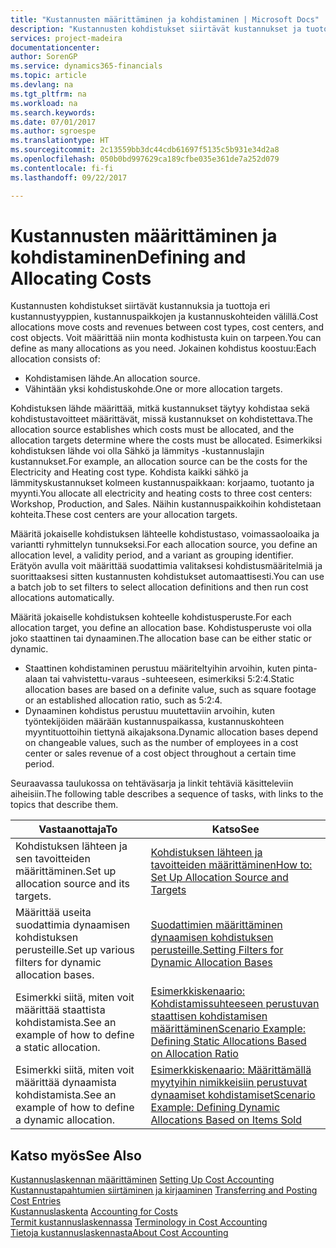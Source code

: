 ```yaml
---
title: "Kustannusten määrittäminen ja kohdistaminen | Microsoft Docs"
description: "Kustannusten kohdistukset siirtävät kustannukset ja tuotot eri kustannustyyppien, kustannuspaikkojen ja kustannuskohteiden välillä. Voit määrittää niin monta kodhistusta kuin on tarpeen."
services: project-madeira
documentationcenter: 
author: SorenGP
ms.service: dynamics365-financials
ms.topic: article
ms.devlang: na
ms.tgt_pltfrm: na
ms.workload: na
ms.search.keywords: 
ms.date: 07/01/2017
ms.author: sgroespe
ms.translationtype: HT
ms.sourcegitcommit: 2c13559bb3dc44cdb61697f5135c5b931e34d2a8
ms.openlocfilehash: 050b0bd997629ca189cfbe035e361de7a252d079
ms.contentlocale: fi-fi
ms.lasthandoff: 09/22/2017

---
```

# <a name="defining-and-allocating-costs"></a><span data-ttu-id="fbb6f-104">Kustannusten määrittäminen ja kohdistaminen</span><span class="sxs-lookup"><span data-stu-id="fbb6f-104">Defining and Allocating Costs</span></span>
<span data-ttu-id="fbb6f-105">Kustannusten kohdistukset siirtävät kustannuksia ja tuottoja eri kustannustyyppien, kustannuspaikkojen ja kustannuskohteiden välillä.</span><span class="sxs-lookup"><span data-stu-id="fbb6f-105">Cost allocations move costs and revenues between cost types, cost centers, and cost objects.</span></span> <span data-ttu-id="fbb6f-106">Voit määrittää niin monta kodhistusta kuin on tarpeen.</span><span class="sxs-lookup"><span data-stu-id="fbb6f-106">You can define as many allocations as you need.</span></span> <span data-ttu-id="fbb6f-107">Jokainen kohdistus koostuu:</span><span class="sxs-lookup"><span data-stu-id="fbb6f-107">Each allocation consists of:</span></span>  

-   <span data-ttu-id="fbb6f-108">Kohdistamisen lähde.</span><span class="sxs-lookup"><span data-stu-id="fbb6f-108">An allocation source.</span></span>  
-   <span data-ttu-id="fbb6f-109">Vähintään yksi kohdistuskohde.</span><span class="sxs-lookup"><span data-stu-id="fbb6f-109">One or more allocation targets.</span></span>  

<span data-ttu-id="fbb6f-110">Kohdistuksen lähde määrittää, mitkä kustannukset täytyy kohdistaa sekä kohdistustavoitteet määrittävät, missä kustannukset on kohdistettava.</span><span class="sxs-lookup"><span data-stu-id="fbb6f-110">The allocation source establishes which costs must be allocated, and the allocation targets determine where the costs must be allocated.</span></span> <span data-ttu-id="fbb6f-111">Esimerkiksi kohdistuksen lähde voi olla Sähkö ja lämmitys -kustannuslajin kustannukset.</span><span class="sxs-lookup"><span data-stu-id="fbb6f-111">For example, an allocation source can be the costs for the Electricity and Heating cost type.</span></span> <span data-ttu-id="fbb6f-112">Kohdista kaikki sähkö ja lämmityskustannukset kolmeen kustannuspaikkaan: korjaamo, tuotanto ja myynti.</span><span class="sxs-lookup"><span data-stu-id="fbb6f-112">You allocate all electricity and heating costs to three cost centers: Workshop, Production, and Sales.</span></span> <span data-ttu-id="fbb6f-113">Näihin kustannuspaikkoihin kohdistetaan kohteita.</span><span class="sxs-lookup"><span data-stu-id="fbb6f-113">These cost centers are your allocation targets.</span></span>  

<span data-ttu-id="fbb6f-114">Määritä jokaiselle kohdistuksen lähteelle kohdistustaso, voimassaoloaika ja variantti ryhmittelyn tunnukseksi.</span><span class="sxs-lookup"><span data-stu-id="fbb6f-114">For each allocation source, you define an allocation level, a validity period, and a variant as grouping identifier.</span></span> <span data-ttu-id="fbb6f-115">Erätyön avulla voit määrittää suodattimia valitaksesi kohdistusmääritelmiä ja suorittaaksesi sitten kustannusten kohdistukset automaattisesti.</span><span class="sxs-lookup"><span data-stu-id="fbb6f-115">You can use a batch job to set filters to select allocation definitions and then run cost allocations automatically.</span></span>  

<span data-ttu-id="fbb6f-116">Määritä jokaiselle kohdistuksen kohteelle kohdistusperuste.</span><span class="sxs-lookup"><span data-stu-id="fbb6f-116">For each allocation target, you define an allocation base.</span></span> <span data-ttu-id="fbb6f-117">Kohdistusperuste voi olla joko staattinen tai dynaaminen.</span><span class="sxs-lookup"><span data-stu-id="fbb6f-117">The allocation base can be either static or dynamic.</span></span>  

-   <span data-ttu-id="fbb6f-118">Staattinen kohdistaminen perustuu määriteltyihin arvoihin, kuten pinta-alaan tai vahvistettu-varaus -suhteeseen, esimerkiksi 5:2:4.</span><span class="sxs-lookup"><span data-stu-id="fbb6f-118">Static allocation bases are based on a definite value, such as square footage or an established allocation ratio, such as 5:2:4.</span></span>  
-   <span data-ttu-id="fbb6f-119">Dynaaminen kohdistus perustuu muutettaviin arvoihin, kuten työntekijöiden määrään kustannuspaikassa, kustannuskohteen myyntituottoihin tiettynä aikajaksona.</span><span class="sxs-lookup"><span data-stu-id="fbb6f-119">Dynamic allocation bases depend on changeable values, such as the number of employees in a cost center or sales revenue of a cost object throughout a certain time period.</span></span>  

<span data-ttu-id="fbb6f-120">Seuraavassa taulukossa on tehtäväsarja ja linkit tehtäviä käsitteleviin aiheisiin.</span><span class="sxs-lookup"><span data-stu-id="fbb6f-120">The following table describes a sequence of tasks, with links to the topics that describe them.</span></span>

|<span data-ttu-id="fbb6f-121">Vastaanottaja</span><span class="sxs-lookup"><span data-stu-id="fbb6f-121">To</span></span>|<span data-ttu-id="fbb6f-122">Katso</span><span class="sxs-lookup"><span data-stu-id="fbb6f-122">See</span></span>|  
|--------|---------|  
|<span data-ttu-id="fbb6f-123">Kohdistuksen lähteen ja sen tavoitteiden määrittäminen.</span><span class="sxs-lookup"><span data-stu-id="fbb6f-123">Set up allocation source and its targets.</span></span>|[<span data-ttu-id="fbb6f-124">Kohdistuksen lähteen ja tavoitteiden määrittäminen</span><span class="sxs-lookup"><span data-stu-id="fbb6f-124">How to: Set Up Allocation Source and Targets</span></span>](finance-how-to-set-up-allocation-source-and-targets.md)|  
|<span data-ttu-id="fbb6f-125">Määrittää useita suodattimia dynaamisen kohdistuksen perusteille.</span><span class="sxs-lookup"><span data-stu-id="fbb6f-125">Set up various filters for dynamic allocation bases.</span></span>|[<span data-ttu-id="fbb6f-126">Suodattimien määrittäminen dynaamisen kohdistuksen perusteille.</span><span class="sxs-lookup"><span data-stu-id="fbb6f-126">Setting Filters for Dynamic Allocation Bases</span></span>](finance-setting-filters-for-dynamic-allocation-bases.md)|  
|<span data-ttu-id="fbb6f-127">Esimerkki siitä, miten voit määrittää staattista kohdistamista.</span><span class="sxs-lookup"><span data-stu-id="fbb6f-127">See an example of how to define a static allocation.</span></span>|[<span data-ttu-id="fbb6f-128">Esimerkkiskenaario: Kohdistamissuhteeseen perustuvan staattisen kohdistamisen määrittäminen</span><span class="sxs-lookup"><span data-stu-id="fbb6f-128">Scenario Example: Defining Static Allocations Based on Allocation Ratio</span></span>](finance-scenario-example-defining-static-allocations-based-on-allocation-ratio.md)|  
|<span data-ttu-id="fbb6f-129">Esimerkki siitä, miten voit määrittää dynaamista kohdistamista.</span><span class="sxs-lookup"><span data-stu-id="fbb6f-129">See an example of how to define a dynamic allocation.</span></span>|[<span data-ttu-id="fbb6f-130">Esimerkkiskenaario: Määrittämällä myytyihin nimikkeisiin perustuvat dynaamiset kohdistamiset</span><span class="sxs-lookup"><span data-stu-id="fbb6f-130">Scenario Example: Defining Dynamic Allocations Based on Items Sold</span></span>](finance-scenario-example-defining-dynamic-allocations-based-on-items-sold.md)|  

## <a name="see-also"></a><span data-ttu-id="fbb6f-131">Katso myös</span><span class="sxs-lookup"><span data-stu-id="fbb6f-131">See Also</span></span>  
 <span data-ttu-id="fbb6f-132">[Kustannuslaskennan määrittäminen](finance-set-up-cost-accounting.md) </span><span class="sxs-lookup"><span data-stu-id="fbb6f-132">[Setting Up Cost Accounting](finance-set-up-cost-accounting.md) </span></span>  
 <span data-ttu-id="fbb6f-133">[Kustannustapahtumien siirtäminen ja kirjaaminen](finance-transfer-and-post-cost-entries.md) </span><span class="sxs-lookup"><span data-stu-id="fbb6f-133">[Transferring and Posting Cost Entries](finance-transfer-and-post-cost-entries.md) </span></span>  
 <span data-ttu-id="fbb6f-134">[Kustannuslaskenta](finance-manage-cost-accounting.md) </span><span class="sxs-lookup"><span data-stu-id="fbb6f-134">[Accounting for Costs](finance-manage-cost-accounting.md) </span></span>  
 <span data-ttu-id="fbb6f-135">[Termit kustannuslaskennassa](finance-terminology-in-cost-accounting.md) </span><span class="sxs-lookup"><span data-stu-id="fbb6f-135">[Terminology in Cost Accounting](finance-terminology-in-cost-accounting.md) </span></span>  
 [<span data-ttu-id="fbb6f-136">Tietoja kustannuslaskennasta</span><span class="sxs-lookup"><span data-stu-id="fbb6f-136">About Cost Accounting</span></span>](finance-about-cost-accounting.md)

